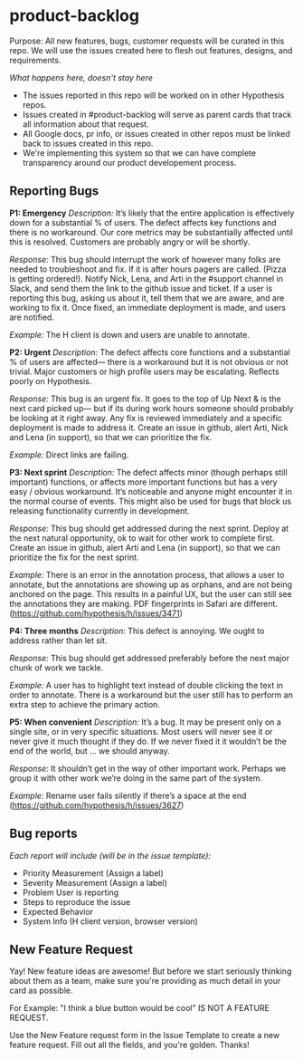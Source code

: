 # product-backlog
Purpose: All new features, bugs, customer requests will be curated in this repo. We will use the issues created here to flesh out features, designs, and requirements. 

*What happens here, doesn't stay here*
- The issues reported in this repo will be worked on in other Hypothesis repos. 
- Issues created in #product-backlog will serve as parent cards that track all information about that request. 
- All Google docs, pr info, or issues created in other repos must be linked back to issues created in this repo. 
- We're implementing this system so that we can have complete transparency around our product developement process.

## Reporting Bugs
**P1: Emergency**
*Description:* It’s likely that the entire application is effectively down for a substantial % of users.  The defect affects key functions and there is no workaround.  Our core metrics may be substantially affected until this is resolved. Customers are probably angry or will be shortly.

*Response:* This bug should interrupt the work of however many folks are needed to troubleshoot and fix.  If it is after hours pagers are called. (Pizza is getting ordered!). Notify Nick, Lena, and Arti in the #support channel in Slack, and send them the link to the github issue and ticket. If a user is reporting this bug, asking us about it, tell them that we are aware, and are working to fix it. Once fixed, an immediate deployment is made, and users are notified. 

*Example:* The H client is down and users are unable to annotate.

**P2: Urgent**
*Description:* The defect affects core functions and a substantial % of users are affected— there is a workaround but it is not obvious or not trivial. Major customers or high profile users may be escalating.  Reflects poorly on Hypothesis.

*Response:* This bug is an urgent fix. It goes to the top of Up Next & is the next card picked up— but if its during work hours someone should probably be looking at it right away. Any fix is reviewed immediately and a specific deployment is made to address it. Create an issue in github, alert Arti, Nick and Lena (in support), so that we can prioritize the fix. 

*Example:* Direct links are failing.

**P3: Next sprint**
*Description:* The defect affects minor (though perhaps still important) functions, or affects more important functions but has a very easy / obvious workaround. It’s noticeable and anyone might encounter it in the normal course of events. This might also be used for bugs that block us releasing functionality currently in development.

*Response:* This bug should get addressed during the next sprint. Deploy at the next natural opportunity, ok to wait for other work to complete first. Create an issue in github, alert Arti and Lena (in support), so that we can prioritize the fix for the next sprint. 

*Example:* There is an error in the annotation process, that allows a user to annotate, but the annotations are showing up as orphans, and are not being anchored on the page. This results in a painful UX, but the user can still see the annotations they are making. PDF fingerprints in Safari are different. (https://github.com/hypothesis/h/issues/3471)

**P4: Three months**
*Description:* This defect is annoying. We ought to address rather than let sit.

*Response:* This bug should get addressed preferably before the next major chunk of work we tackle.

*Example:* A user has to highlight text instead of double clicking the text in order to annotate. There is a workaround but the user still has to perform an extra step to achieve the primary action. 

**P5: When convenient**
*Description:* It’s a bug. It may be present only on a single site, or in very specific situations.  Most users will never see it or never give it much thought if they do.  If we never fixed it it wouldn’t be the end of the world, but … we should anyway.

*Response:* It shouldn’t get in the way of other important work. Perhaps we group it with other work we’re doing in the same part of the system.

*Example:* Rename user fails silently if there’s a space at the end (https://github.com/hypothesis/h/issues/3627)

**Bug reports**
----
_Each report will include (will be in the issue template):_
- Priority Measurement (Assign a label)
- Severity Measurement (Assign a label)
- Problem User is reporting
- Steps to reproduce the issue
- Expected Behavior
- System Info (H client version, browser version)

## New Feature Request
Yay! New feature ideas are awesome! But before we start seriously thinking about them as a team, make sure you're providing as much detail in your card as possible. 

For Example: "I think a blue button would be cool" IS NOT A FEATURE REQUEST. 

Use the New Feature request form in the Issue Template to create a new feature request. Fill out all the fields, and you're golden. Thanks! 

